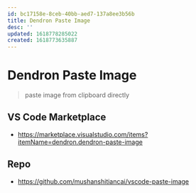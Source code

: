 ```yaml
---
id: bc17158e-8ceb-40bb-aed7-137a8ee3b56b
title: Dendron Paste Image
desc: ''
updated: 1618778285022
created: 1618773635887
---
```


# Dendron Paste Image

> paste image from clipboard directly

## VS Code Marketplace

- https://marketplace.visualstudio.com/items?itemName=dendron.dendron-paste-image

## Repo

- https://github.com/mushanshitiancai/vscode-paste-image

